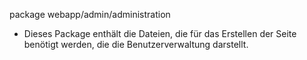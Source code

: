 package webapp/admin/administration

- Dieses Package enthält die Dateien, die für das Erstellen der Seite benötigt werden, die die Benutzerverwaltung darstellt.
